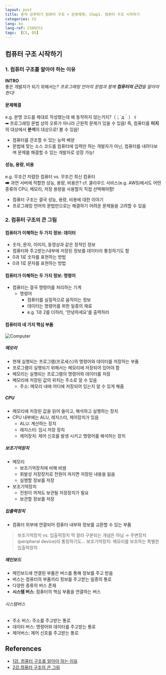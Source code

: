 ```yaml
---
layout: post
title: 혼자 공부하기 컴퓨터 구조 + 운영제제; Chap1. 컴퓨터 구조 시작하기
categories: CS
lang: ko
lang-ref: CSOSCh1
tags:  [CS, OS]
---
```


## 컴퓨터 구조 시작하기
### 1. 컴퓨터 구조를 알아야 하는 이유

**INTRO**  
좋은 개발자가 되기 위해서는?
*프로그래밍 언어의 문법과 함께 **컴퓨터의 근간**을 알아야 한다!*

#### 문제해결
e.g. 분명 코드를 제대로 작성했는데 왜 동작하지 않는거지?（；´д｀）ゞ  
➡ 프로그래밍 문법 상의 오류가 아니라 근원적 문제가 있을 수 있음!
즉, 컴퓨터를 **미지**의 대상에서 **분석**의 대상으로! 볼 수 있음!
- 컴퓨터를 관조할 수 있는 능력 배양
- 문법에 맞는 소스 코드를 컴퓨터에 입력만 하는 개발자가 아닌, 컴퓨터를 내려다보며 문제를 해결할 수 있는 개발자로 성장 가능!

#### 성능, 용량, 비용
e.g. 무조건 저렴한 컴퓨터 vs. 무조건 최신 컴퓨터  
➡ 과연 서버에 적합한 성능, 용량, 비용은?
cf. 클라우드 서비스(e.g. AWS)에서도 어떤 종류의 CPU, 메모리, 저장 용량을 사용할지 직접 선택해야함!
- 컴퓨터 구조는 결국 성능, 용량, 비용에 대한 이야기
- 프로그래밍 언어의 문법만으로는 해결하기 어려운 문제들을 고려할 수 있음

### 2. 컴퓨터 구조의 큰 그림
#### 컴퓨터가 이해하는 두 가지 정보: 데이터
- 숫자, 문자, 이미지, 동영상과 같은 정적인 정보
- 컴퓨터와 주고받는/내부에 저장된 정보를 데이터라 통칭하기도 함
- 0과 1로 숫자를 표현하는 방법
- 0과 1로 문자를 표현하는 방법

#### 컴퓨터가 이해하는 두 가지 정보: 명령어
- 컴퓨터는 결국 명령어를 처리하는 기계
    - 명령어
        - 컴퓨터를 실질적으로 움직이는 정보
        - 데이터는 명령어를 위한 일종의 재료
        - e.g. 1과 2를 더하라, '안녕하세요'를 출력하라

#### 컴퓨터의 네 가지 핵심 부품
![Computer](https://github.com/jeonghyeonee/jeonghyeonee.github.io/assets/33801356/786c6977-2ee9-43bf-ad33-2e7126c53131)

##### 메모리
- 현재 실행되는 프로그램(프로세스)의 명령어와 데이터를 저장하는 부품
- 프로그램이 실행되기 위해서는 메모리에 저장되어 있어야 함
- 메모리는 실행되는 프로그램의 명령어와 데이터를 저장
- 메모리에 저장된 값의 위치는 주소로 알 수 있음
    - 주소: 메모리 내에 어디에 저장되어 있는지 알 수 있게 해줌

##### CPU
- 메모리에 저장된 값을 읽어 들이고, 해석하고 실행하는 장치
- CPU 내부에는 ALU, 레지스터, 제어장치가 있음
    - ALU: 계산하는 장치
    - 레지스터: 임시 저장 장치
    - 제어장치: 제어 신호를 발생 시키고 명령어를 해석하는 장치

##### 보조기억장치
- 메모리
    - 보조기억장치에 비해 비쌈
    - 휘발성 저장장치로 전원이 꺼지면 저장된 내용을 잃음
    - 실행할 정보를 저장
- 보조기억장치
    - 전원이 꺼져도 보관될 저장장치가 필요
    - 보관할 정보를 저장

##### 입출력장치
- 컴퓨터 외부에 연결되어 컴퓨터 내부와 정보를 교환할 수 있는 부품
> 보조기억장치 vs. 입출력장치
> 딱 잘라 구분되는 개념은 아님 
> → 주변장치(peripheral device)라 통칭하기도...
> 보조기억장치: 메모리를 보조하는 특별한 입출력장치  

##### 메인보드
- 메인보드에 연결된 부품은 버스를 통해 정보를 주고 받음
- 버스는 컴퓨터의 부품끼리 정보를 주고받는 일종의 통로
- 다양한 종류의 버스 존재
- **시스템 버스**: 컴퓨터의 핵심 부품을 연결하는 버스

###### 시스템버스
- 주소 버스: 주소를 주고받는 통로
- 데이터 버스: 명령어와 데이터를 주고받는 통로
- 제어버스: 제어 신호를 주고받는 통로

## References
- [1강. 컴퓨터 구조를 알아야 하는 이유](https://youtu.be/JqH7yCeu2Us)
- [2강.컴퓨터 구조의 큰 그림](https://youtu.be/Oga3_Rl1kxQ)
